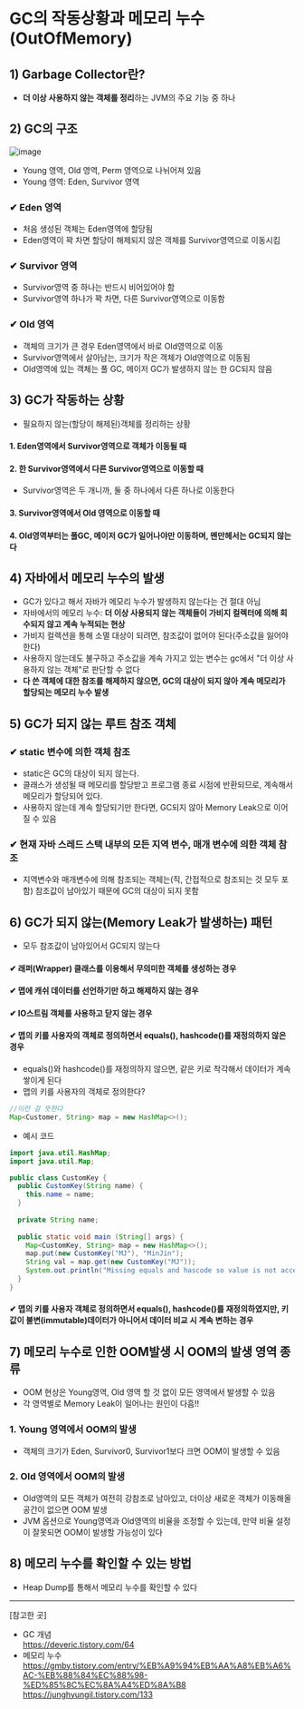 # GC의 작동상황과 메모리 누수(OutOfMemory)
## 1) Garbage Collector란?
- **더 이상 사용하지 않는 객체를 정리**하는 JVM의 주요 기능 중 하나

## 2) GC의 구조
![image](https://user-images.githubusercontent.com/52986346/149615753-453cb597-a5e7-4757-bcc3-379aecc0b900.png)
- Young 영역, Old 영역, Perm 영역으로 나뉘어져 있음
- Young 영역: Eden, Survivor 영역
### ✔ Eden 영역
- 처음 생성된 객체는 Eden영역에 할당됨
- Eden영역이 꽉 차면 할당이 해제되지 않은 객체를 Survivor영역으로 이동시킴
### ✔ Survivor 영역
- Survivor영역 중 하나는 반드시 비어있어야 함
- Survivor영역 하나가 꽉 차면, 다른 Survivor영역으로 이동함
### ✔ Old 영역
- 객체의 크기가 큰 경우 Eden영역에서 바로 Old영역으로 이동
- Survivor영역에서 살아남는, 크기가 작은 객체가 Old영역으로 이동됨
- Old영역에 있는 객체는 풀 GC, 메이저 GC가 발생하지 않는 한 GC되지 않음

## 3) GC가 작동하는 상황
- 필요하지 않는(할당이 해제된)객체를 정리하는 상황
#### 1. Eden영역에서 Survivor영역으로 객체가 이동될 때
#### 2. 한 Survivor영역에서 다른 Survivor영역으로 이동할 때
- Survivor영역은 두 개니까, 둘 중 하나에서 다른 하나로 이동한다
#### 3. Survivor영역에서 Old 영역으로 이동할 때
#### 4. Old영역부터는 풀GC, 메이저 GC가 일어나야만 이동하며, 왠만헤서는 GC되지 않는다

## 4) 자바에서 메모리 누수의 발생
- GC가 있다고 해서 자바가 메모리 누수가 발생하지 않는다는 건 절대 아님
- 자바에서의 메모리 누수: **더 이상 사용되지 않는 객체들이 가비지 컬렉터에 의해 회수되지 않고 계속 누적되는 현상**
- 가비지 컬렉션을 통해 소멸 대상이 되려면, 참조값이 없어야 된다(주소값을 잃어야 한다)
- 사용하지 않는데도 불구하고 주소값을 계속 가지고 있는 변수는 gc에서 "더 이상 사용하지 않는 객체"로 판단할 수 없다
- **다 쓴 객체에 대한 참조를 해제하지 않으면, GC의 대상이 되지 않아 계속 메모리가 할당되는 메모리 누수 발생**

## 5) GC가 되지 않는 루트 참조 객체
### ✔ static 변수에 의한 객체 참조
- static은 GC의 대상이 되지 않는다.
- 클래스가 생성될 때 메모리를 할당받고 프로그램 종료 시점에 반환되므로, 계속해서 메모리가 할당되어 있다.
- 사용하지 않는데 계속 할당되기만 한다면, GC되지 않아 Memory Leak으로 이어질 수 있음

### ✔ 현재 자바 스레드 스택 내부의 모든 지역 변수, 매개 변수에 의한 객체 참조
- 지역변수와 매개변수에 의해 참조되는 객체는(직, 간접적으로 참조되는 것 모두 포함) 참조값이 남아있기 때문에 GC의 대상이 되지 못함

## 6) GC가 되지 않는(Memory Leak가 발생하는) 패턴
- 모두 참조값이 남아있어서 GC되지 않는다
#### ✔ 래퍼(Wrapper) 클래스를 이용해서 무의미한 객체를 생성하는 경우
#### ✔ 맵에 캐쉬 데이터를 선언하기만 하고 해제하지 않는 경우
#### ✔ IO스트림 객체를 사용하고 닫지 않는 경우
#### ✔ 맵의 키를 사용자의 객체로 정의하면서 equals(), hashcode()를 재정의하지 않은 경우
- equals()와 hashcode()를 재정의하지 않으면, 같은 키로 착각해서 데이터가 계속 쌓이게 된다
- 맵의 키를 사용자의 객체로 정의한다?
```java
//이런 걸 뜻한다
Map<Customer, String> map = new HashMap<>();
```

- 예시 코드
``` java
import java.util.HashMap;
import java.util.Map;

public class CustomKey {
  public CustomKey(String name) {
    this.name = name;
  }
  
  private String name;
  
  public static void main (String[] args) {
    Map<CustomKey, String> map = new HashMap<>();
    map.put(new CustomKey("MJ"), "MinJin");
    String val = map.get(new CustomKey("MJ"));
    System.out.println("Missing equals and hascode so value is not accessible from Map " + val);
  }
}
```
#### ✔ 맵의 키를 사용자 객체로 정의하면서 equals(), hashcode()를 재정의하였지만, 키 값이 불변(immutable)데이터가 아니어서 데이터 비교 시 계속 변하는 경우

## 7) 메모리 누수로 인한 OOM발생 시 OOM의 발생 영역 종류
- OOM 현상은 Young영역, Old 영역 할 것 없이 모든 영역에서 발생할 수 있음
- 각 영역별로 Memory Leak이 일어나는 원인이 다흠!!
### 1. Young 영역에서 OOM의 발생
- 객체의 크기가 Eden, Survivor0, Survivor1보다 크면 OOM이 발생할 수 있음
### 2. Old 영역에서 OOM의 발생
- Old영역의 모든 객체가 여전히 강참조로 남아있고, 더이상 새로운 객체가 이동해올 공간이 없으면 OOM 발생
- JVM 옵션으로 Young영역과 Old영역의 비율을 조정할 수 있는데, 만약 비율 설정이 잘못되면 OOM이 발생할 가능성이 있다

## 8) 메모리 누수를 확인할 수 있는 방법
- Heap Dump를 통해서 메모리 누수를 확인할 수 있다

___
[참고한 곳]
- GC 개념 <br>
https://deveric.tistory.com/64 <br>
- 메모리 누수 <br>
https://gmby.tistory.com/entry/%EB%A9%94%EB%AA%A8%EB%A6%AC-%EB%88%84%EC%88%98-%ED%85%8C%EC%8A%A4%ED%8A%B8 <br>
https://junghyungil.tistory.com/133

